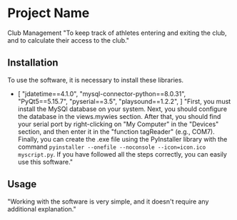 # Project Name
Club Management
"To keep track of athletes entering and exiting the club, and to calculate their access to the club."





## Installation
To use the software, it is necessary to install these libraries.
- [     "jdatetime==4.1.0",
        "mysql-connector-python==8.0.31",
        "PyQt5==5.15.7",
        "pyserial==3.5",
        "playsound==1.2.2",
        ]
"First, you must install the MySQl database on your system. Next, you should configure the database in the 
views.mywies section. After that, you should find your serial port by right-clicking on "My Computer" in the 
"Devices" section, and then enter it in the "function tagReader" (e.g., COM7). Finally, you can create the 
.exe file using the PyInstaller library with the command    ```pyinstaller --onefile --noconsole --icon=icon.ico myscript.py```. 
If you have followed all the steps correctly, you can easily use this software."



## Usage

"Working with the software is very simple, and it doesn't require any additional explanation."


